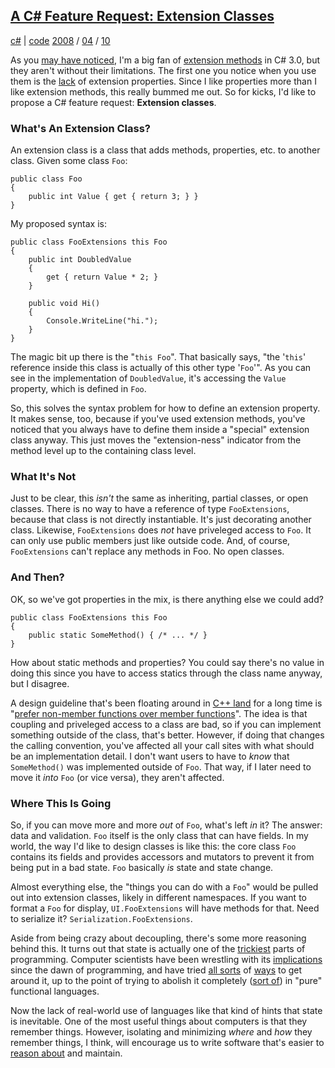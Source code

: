 
## [A C# Feature Request: Extension Classes][39]

   [39]: http://journal.stuffwithstuff.com/2008/04/10/a-c-feature-request-extension-classes/ (A C# Feature Request: Extension Classes)

[c#][40] | [code][41] [2008][42] / [04][43] / [10][44]

   [40]: http://journal.stuffwithstuff.com/category/c/ (View all posts in c#)
   [41]: http://journal.stuffwithstuff.com/category/code/ (View all posts in code)
   [42]: http://journal.stuffwithstuff.com/2008/ (year)
   [43]: http://journal.stuffwithstuff.com/2008/04/ (month)
   [44]: http://journal.stuffwithstuff.com/2008/04/10/

As you [may have noticed][45], I'm a big fan of [extension methods][46] in C#
3.0, but they aren't without their limitations. The first one you notice when
you use them is the [lack][47] of extension properties. Since I like
properties more than I like extension methods, this really bummed me out. So
for kicks, I'd like to propose a C# feature request: **Extension classes**.

   [45]: http://journal.stuffwithstuff.com/2008/02/09/c-extension-methods-not-just-for-breakfast/
   [46]: http://msdn2.microsoft.com/en-us/library/bb383977.aspx
   [47]: http://weblogs.asp.net/scottgu/archive/2007/03/13/new-orcas-language-feature-extension-methods.aspx#2019379

### What's An Extension Class?

An extension class is a class that adds methods, properties, etc. to another
class. Given some class `Foo`:



    public class Foo
    {
        public int Value { get { return 3; } }
    }

My proposed syntax is:



    public class FooExtensions this Foo
    {
        public int DoubledValue
        {
            get { return Value * 2; }
        }

        public void Hi()
        {
            Console.WriteLine("hi.");
        }
    }

The magic bit up there is the "`this Foo`". That basically says, "the '`this`'
reference inside this class is actually of this other type '`Foo`'". As you
can see in the implementation of `DoubledValue`, it's accessing the `Value`
property, which is defined in `Foo`.

So, this solves the syntax problem for how to define an extension property. It
makes sense, too, because if you've used extension methods, you've noticed
that you always have to define them inside a "special" extension class anyway.
This just moves the "extension-ness" indicator from the method level up to the
containing class level.

### What It's Not

Just to be clear, this _isn't_ the same as inheriting, partial classes, or
open classes. There is no way to have a reference of type `FooExtensions`,
because that class is not directly instantiable. It's just decorating another
class. Likewise, `FooExtensions` does _not_ have priveleged access to `Foo`.
It can only use public members just like outside code. And, of course,
`FooExtensions` can't replace any methods in Foo. No open classes.

### And Then?

OK, so we've got properties in the mix, is there anything else we could add?



    public class FooExtensions this Foo
    {
        public static SomeMethod() { /* ... */ }
    }

How about static methods and properties? You could say there's no value in
doing this since you have to access statics through the class name anyway, but
I disagree.

A design guideline that's been floating around in [C++ land][48] for a long
time is "[prefer non-member functions over member functions][49]". The idea is
that coupling and priveleged access to a class are bad, so if you can
implement something outside of the class, that's better. However, if doing
that changes the calling convention, you've affected all your call sites with
what should be an implementation detail. I don't want users to have to _know_
that `SomeMethod()` was implemented outside of `Foo`. That way, if I later
need to move it _into_ `Foo` (or vice versa), they aren't affected.

   [48]: http://www.amazon.com/dp/0201924889
   [49]: http://www.aristeia.com/effective-c++_frames.html

### Where This Is Going

So, if you can move more and more _out_ of `Foo`, what's left _in_ it? The
answer: data and validation. `Foo` itself is the only class that can have
fields. In my world, the way I'd like to design classes is like this: the core
class `Foo` contains its fields and provides accessors and mutators to prevent
it from being put in a bad state. `Foo` basically _is_ state and state change.

Almost everything else, the "things you can do with a `Foo`" would be pulled
out into extension classes, likely in different namespaces. If you want to
format a `Foo` for display, `UI.FooExtensions` will have methods for that.
Need to serialize it? `Serialization.FooExtensions`.

Aside from being crazy about decoupling, there's some more reasoning behind
this. It turns out that state is actually one of the [trickiest][50] parts of
programming. Computer scientists have been wrestling with its
[implications][51] since the dawn of programming, and have tried [all
sorts][52] of [ways][53] to get around it, up to the point of trying to
abolish it completely ([sort of][54]) in "pure" functional languages.

   [50]: http://en.wikipedia.org/wiki/Side_effect_%28computer_science%29
   [51]: http://en.wikipedia.org/wiki/Memoization
   [52]: http://en.wikipedia.org/wiki/Purely_functional
   [53]: http://www.haskell.org/
   [54]: http://www.haskell.org/tutorial/monads.html

Now the lack of real-world use of languages like that kind of hints that state
is inevitable. One of the most useful things about computers is that they
remember things. However, isolating and minimizing _where_ and _how_ they
remember things, I think, will encourage us to write software that's easier to
[reason about][55] and maintain.

   [55]: http://en.wikipedia.org/wiki/Referential_transparency_%28computer_science%29
